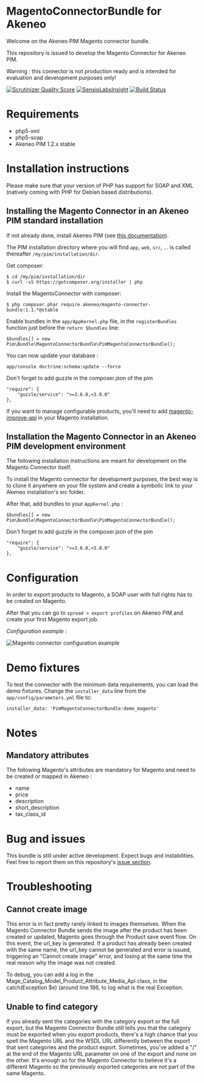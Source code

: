 # MagentoConnectorBundle for Akeneo

Welcome on the Akeneo PIM Magento connector bundle.

This repository is issued to develop the Magento Connector for Akeneo PIM.

Warning : this connector is not production ready and is intended for evaluation and development purposes only!

[![Scrutinizer Quality Score](https://scrutinizer-ci.com/g/akeneo/MagentoConnectorBundle/badges/quality-score.png?s=f2f90f8746e80dc5a1e422156672bd3b0bb6658f)](https://scrutinizer-ci.com/g/akeneo/MagentoConnectorBundle/)
[![SensioLabsInsight](https://insight.sensiolabs.com/projects/2f3066f2-316f-4ed1-8df0-f48d7a1d7f12/mini.png)](https://insight.sensiolabs.com/projects/2f3066f2-316f-4ed1-8df0-f48d7a1d7f12)
[![Build Status](https://travis-ci.org/akeneo/MagentoConnectorBundle.png?branch=master)](https://travis-ci.org/akeneo/MagentoConnectorBundle)

# Requirements

 - php5-xml
 - php5-soap
 - Akeneo PIM 1.2.x stable

# Installation instructions

Please make sure that your version of PHP has support for SOAP and XML (natively coming with PHP for Debian based distributions).

## Installing the Magento Connector in an Akeneo PIM standard installation

If not already done, install Akeneo PIM (see [this documentation](https://github.com/akeneo/pim-community-standard)).

The PIM installation directory where you will find `app`, `web`, `src`, ... is called thereafter `/my/pim/installation/dir`.

Get composer:

    $ cd /my/pim/installation/dir
    $ curl -sS https://getcomposer.org/installer | php

Install the MagentoConnector with composer:

    $ php composer.phar require akeneo/magento-connector-bundle:1.1.*@stable

Enable bundles in the `app/AppKernel.php` file, in the `registerBundles` function just before the `return $bundles` line:

    $bundles[] = new Pim\Bundle\MagentoConnectorBundle\PimMagentoConnectorBundle();

You can now update your database :

    app/console doctrine:schema:update --force

Don't forget to add guzzle in the composer.json of the pim

    "require": {
        "guzzle/service": ">=3.6.0,<3.8.0"
    },


If you want to manage configurable products, you'll need to add [magento-improve-api](https://github.com/jreinke/magento-improve-api) in your Magento installation.

## Installation the Magento Connector in an Akeneo PIM development environment

The following installation instructions are meant for development on the Magento Connector itself.

To install the Magento connector for development purposes, the best way is to clone it anywhere on your file system and create a symbolic link to your Akeneo installation's src folder.

After that, add bundles to your `AppKernel.php` :

    $bundles[] = new Pim\Bundle\MagentoConnectorBundle\PimMagentoConnectorBundle();

Don't forget to add guzzle in the composer.json of the pim

    "require": {
        "guzzle/service": ">=3.6.0,<3.8.0"
    },

# Configuration

In order to export products to Magento, a SOAP user with full rights has to be created on Magento.

After that you can go to `spread > export profiles` on Akeneo PIM and create your first Magento export job.

*Configuration example* :

![Magento connector configuration example](http://i.imgur.com/bmWa8DT.png?1)

# Demo fixtures

To test the connector with the minimum data requirements, you can load the demo fixtures. Change the `installer_data` line from the `app/config/parameters.yml` file to:

    installer_data: 'PimMagentoConnectorBundle:demo_magento'

# Notes

## Mandatory attributes

The following Magento's attributes are mandatory for Magento and need to be created or mapped in Akeneo :

- name
- price
- description
- short_description
- tax_class_id

# Bug and issues

This bundle is still under active development. Expect bugs and instabilities. Feel free to report them on this repository's [issue section](https://github.com/akeneo/MagentoConnectorBundle/issues).

# Troubleshooting

## Cannot create image
This error is in fact pretty rarely linked to images themselves. When the Magento Connector Bundle sends the image after the product has been created or updated, Magento goes through the Product save event flow. On this event, the url_key is generated. If a product has already been created with the same name, the url_key cannot be generated and error is issued, triggering an "Cannot create image" error, and losing at the same time the real reason why the image was not created.

To debug, you can add a log in the Mage_Catalog_Model_Product_Attribute_Media_Api class, in the catch(Exception $e) (around line 186, to log what is the real Exception.

## Unable to find category
If you already sent the categories with the category export or the full export, but the Magento Connector Bundle still tells you that the category must be exported when you export products, there's a high chance that you spell the Magento URL and the WSDL URL differently between the export that sent categories and the product export. Sometimes, you've added a "/" at the end of the Magento URL parameter on one of the export and none on the other. It's enough so for the Magento Connector to believe it's a different Magento so the previously exported categories are not part of the same Magento.
